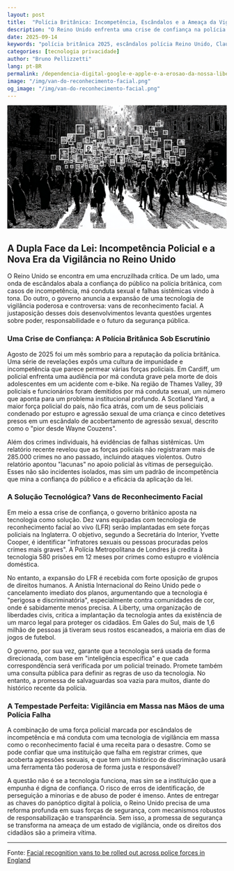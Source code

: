 ```yaml
---
layout: post
title:  "Polícia Britânica: Incompetência, Escândalos e a Ameaça da Vigilância em Massa"
description: "O Reino Unido enfrenta uma crise de confiança na polícia em meio a escândalos de má conduta, enquanto o governo expande vans de reconhecimento facial. Entenda os riscos dessa combinação explosiva entre incompetência policial e vigilância em massa."
date: 2025-09-14
keywords: "polícia britânica 2025, escândalos polícia Reino Unido, Claude, incompetência policial UK, má conduta policial Inglaterra, vigilância em massa Reino Unido, reconhecimento facial vans, facial recognition UK, tecnologia de segurança pública"
categories: [tecnologia privacidade]
author: "Bruno Pellizzetti"
lang: pt-BR
permalink: /dependencia-digital-google-e-apple-e-a-erosao-da-nossa-liberdade-digital
image: "/img/van-do-reconhecimento-facial.png"
og_image: "/img/van-do-reconhecimento-facial.png"
---
```


![vans de reconhecimento facial](/img/van-do-reconhecimento-facial.png)

## A Dupla Face da Lei: Incompetência Policial e a Nova Era da Vigilância no Reino Unido

O Reino Unido se encontra em uma encruzilhada crítica. De um lado, uma onda de escândalos abala a confiança do público na polícia britânica, com casos de incompetência, má conduta sexual e falhas sistêmicas vindo à tona. Do outro, o governo anuncia a expansão de uma tecnologia de vigilância poderosa e controversa: vans de reconhecimento facial. A justaposição desses dois desenvolvimentos levanta questões urgentes sobre poder, responsabilidade e o futuro da segurança pública.

### Uma Crise de Confiança: A Polícia Britânica Sob Escrutínio

Agosto de 2025 foi um mês sombrio para a reputação da polícia britânica. Uma série de revelações expôs uma cultura de impunidade e incompetência que parece permear várias forças policiais. Em Cardiff, um policial enfrenta uma audiência por má conduta grave pela morte de dois adolescentes em um acidente com e-bike. Na região de Thames Valley, 39 policiais e funcionários foram demitidos por má conduta sexual, um número que aponta para um problema institucional profundo. A Scotland Yard, a maior força policial do país, não fica atrás, com um de seus policiais condenado por estupro e agressão sexual de uma criança e cinco detetives presos em um escândalo de acobertamento de agressão sexual, descrito como o "pior desde Wayne Couzens".

Além dos crimes individuais, há evidências de falhas sistêmicas. Um relatório recente revelou que as forças policiais não registraram mais de 285.000 crimes no ano passado, incluindo ataques violentos. Outro relatório apontou "lacunas" no apoio policial às vítimas de perseguição. Esses não são incidentes isolados, mas sim um padrão de incompetência que mina a confiança do público e a eficácia da aplicação da lei.

### A Solução Tecnológica? Vans de Reconhecimento Facial

Em meio a essa crise de confiança, o governo britânico aposta na tecnologia como solução. Dez vans equipadas com tecnologia de reconhecimento facial ao vivo (LFR) serão implantadas em sete forças policiais na Inglaterra. O objetivo, segundo a Secretária do Interior, Yvette Cooper, é identificar "infratores sexuais ou pessoas procuradas pelos crimes mais graves". A Polícia Metropolitana de Londres já credita à tecnologia 580 prisões em 12 meses por crimes como estupro e violência doméstica.

No entanto, a expansão do LFR é recebida com forte oposição de grupos de direitos humanos. A Anistia Internacional do Reino Unido pede o cancelamento imediato dos planos, argumentando que a tecnologia é "perigosa e discriminatória", especialmente contra comunidades de cor, onde é sabidamente menos precisa. A Liberty, uma organização de liberdades civis, critica a implantação da tecnologia antes da existência de um marco legal para proteger os cidadãos. Em Gales do Sul, mais de 1,6 milhão de pessoas já tiveram seus rostos escaneados, a maioria em dias de jogos de futebol.

O governo, por sua vez, garante que a tecnologia será usada de forma direcionada, com base em "inteligência específica" e que cada correspondência será verificada por um policial treinado. Promete também uma consulta pública para definir as regras de uso da tecnologia. No entanto, a promessa de salvaguardas soa vazia para muitos, diante do histórico recente da polícia.

### A Tempestade Perfeita: Vigilância em Massa nas Mãos de uma Polícia Falha

A combinação de uma força policial marcada por escândalos de incompetência e má conduta com uma tecnologia de vigilância em massa como o reconhecimento facial é uma receita para o desastre. Como se pode confiar que uma instituição que falha em registrar crimes, que acoberta agressões sexuais, e que tem um histórico de discriminação usará uma ferramenta tão poderosa de forma justa e responsável?

A questão não é se a tecnologia funciona, mas sim se a instituição que a empunha é digna de confiança. O risco de erros de identificação, de perseguição a minorias e de abuso de poder é imenso. Antes de entregar as chaves do panóptico digital à polícia, o Reino Unido precisa de uma reforma profunda em suas forças de segurança, com mecanismos robustos de responsabilização e transparência. Sem isso, a promessa de segurança se transforma na ameaça de um estado de vigilância, onde os direitos dos cidadãos são a primeira vítima.

---

Fonte: [Facial recognition vans to be rolled out across police forces in England](https://news.sky.com/story/facial-recognition-vans-to-be-rolled-out-across-police-forces-in-england-13410613)